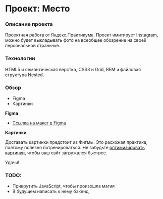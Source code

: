 # Проект: Место

### Описание проекта

Проектная работа от Яндекс.Практикума. Проект имитирует Instagram, можно будет выкладывать фото на всеобщее обозрение 
на своей персональной страничке.

### Технологии

HTML5 и семантическая верстка, CSS3 и Grid, BEM и файловая структура Nested.

### Обзор

* Figma
* Картинки

**Figma**

* [Ссылка на макет в Figma](https://www.figma.com/file/2cn9N9jSkmxD84oJik7xL7/JavaScript.-Sprint-4?node-id=0%3A1)

**Картинки**

Доставать картинки предстоит из Фигмы. Это расхожая практика, поэтому полезно потренироваться.
Не забудьте [оптимизировать картинки](https://tinypng.com/), чтобы ваш сайт загружался быстрее.

Удачи!

### TODO:

- Прикрутить JavaScript, чтобы произошла магия
- В будущем написать к нему бэкенд